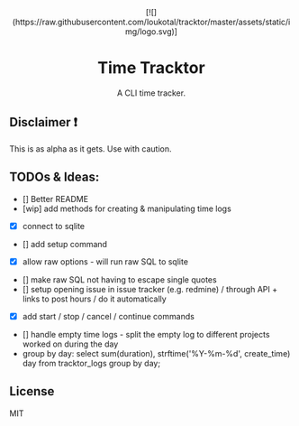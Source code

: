 
<div align="center">
[![](https://raw.githubusercontent.com/loukotal/tracktor/master/assets/static/img/logo.svg)]

# Time Tracktor
A CLI time tracker.

</div>

## Disclaimer :exclamation:
This is as alpha as it gets. Use with caution.


## TODOs & Ideas:
- [] Better README
- [wip] add methods for creating & manipulating time logs
- [x] connect to sqlite
- [] add setup command
- [x] allow raw options - will run raw SQL to sqlite
- [] make raw SQL not having to escape single quotes
- [] setup opening issue in issue tracker (e.g. redmine) / through API + links to post hours / do it automatically
- [x] add start / stop / cancel / continue commands
- [] handle empty time logs - split the empty log to different projects worked on during the day
- group by day: select sum(duration), strftime('%Y-%m-%d', create_time) day from tracktor_logs group by day;

## License
MIT